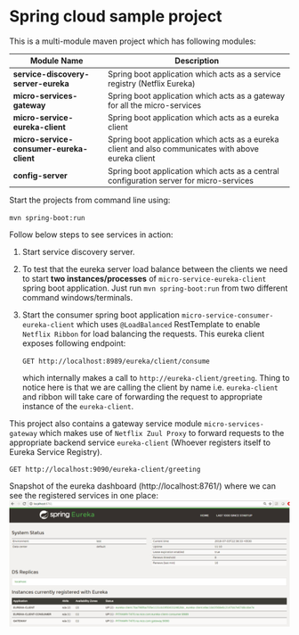 # Spring cloud sample project

This is a multi-module maven project which has following modules:

| **Module Name** | **Description** |
|-----------------|-----------------|
| **service-discovery-server-eureka** | Spring boot application which acts as a service registry (Netflix Eureka) |
| **micro-services-gateway** | Spring boot application which acts as a gateway for all the micro-services |
| **micro-service-eureka-client** | Spring boot application which acts as a eureka client |
| **micro-service-consumer-eureka-client** | Spring boot application which acts as a eureka client and also communicates with above eureka client |
| **config-server** | Spring boot application which acts as a central configuration server for micro-services |

Start the projects from command line using: 

`mvn spring-boot:run`

Follow below steps to see services in action:

1. Start service discovery server.
2. To test that the eureka server load balance between the clients we need to start **two instances/processes** of `micro-service-eureka-client` spring boot application. Just run `mvn spring-boot:run` from two different command windows/terminals.
3. Start the consumer spring boot application `micro-service-consumer-eureka-client` which uses `@LoadBalanced` RestTemplate to enable `Netflix Ribbon` for load balancing the requests. This eureka client exposes following endpoint:

   `GET http://localhost:8989/eureka/client/consume`
   
   which internally makes a call to `http://eureka-client/greeting`. Thing to notice here is that we are calling the client by name i.e. `eureka-client` and ribbon will take care of forwarding the request to appropriate instance of the `eureka-client`.
   
This project also contains a gateway service module `micro-services-gateway` which makes use of `Netflix Zuul Proxy` to forward requests to the appropriate backend service `eureka-client` (Whoever registers itself to Eureka Service Registry).

    GET http://localhost:9090/eureka-client/greeting
  
Snapshot of the eureka dashboard (http://localhost:8761/) where we can see the registered services in one place:  
![Eureka Dashboard](eureka-dashboard.PNG)

